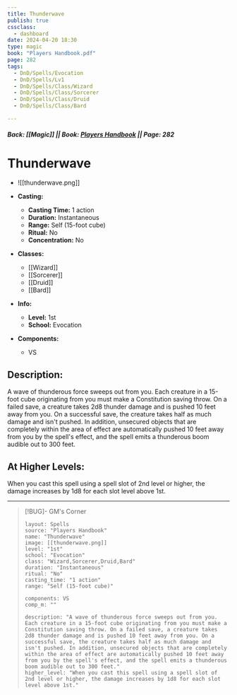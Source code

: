 ```yaml
---
title: Thunderwave
publish: true
cssclass:
  - dashboard
date: 2024-04-20 18:30
type: magic
book: "Players Handbook.pdf"
page: 282
tags:
  - DnD/Spells/Evocation
  - DnD/Spells/Lv1
  - DnD/Spells/Class/Wizard
  - DnD/Spells/Class/Sorcerer
  - DnD/Spells/Class/Druid
  - DnD/Spells/Class/Bard

---
```


##### Back: [[Magic]] || Book: [Players Handbook](https://drive.google.com/drive/folders/1O5bhpYizcIT5xxAoLOuzCRht_PVS7VSG?usp=sharing) || Page: 282

# Thunderwave
- ![[thunderwave.png]]
- **Casting:**
    - **Casting Time:** 1 action
    - **Duration:** Instantaneous
    - **Range:** Self (15-foot cube)
    - **Ritual:** No
    - **Concentration:** No
- **Classes:**
    - [[Wizard]]
    - [[Sorcerer]]
    - [[Druid]]
    - [[Bard]]

- **Info:**
    - **Level:** 1st
    - **School:** Evocation
- **Components:**
    - VS


## Description:
A wave of thunderous force sweeps out from you. Each creature in a 15-foot cube originating from you must make a Constitution saving throw. On a failed save, a creature takes 2d8 thunder damage and is pushed 10 feet away from you. On a successful save, the creature takes half as much damage and isn't pushed. In addition, unsecured objects that are completely within the area of effect are automatically pushed 10 feet away from you by the spell's effect, and the spell emits a thunderous boom audible out to 300 feet.

## At Higher Levels:
When you cast this spell using a spell slot of 2nd level or higher, the damage increases by 1d8 for each slot level above 1st.

---

> [!BUG]- GM's Corner
>
> ```statblock
> layout: Spells
> source: "Players Handbook"
> name: "Thunderwave"
> image: [[thunderwave.png]]
> level: "1st"
> school: "Evocation"
> class: "Wizard,Sorcerer,Druid,Bard"
> duration: "Instantaneous"
> ritual: "No"
> casting_time: "1 action"
> range: "Self (15-foot cube)"
>
> components: VS
> comp_m: ""
>
> description: "A wave of thunderous force sweeps out from you. Each creature in a 15-foot cube originating from you must make a Constitution saving throw. On a failed save, a creature takes 2d8 thunder damage and is pushed 10 feet away from you. On a successful save, the creature takes half as much damage and isn't pushed. In addition, unsecured objects that are completely within the area of effect are automatically pushed 10 feet away from you by the spell's effect, and the spell emits a thunderous boom audible out to 300 feet."
> higher_level: "When you cast this spell using a spell slot of 2nd level or higher, the damage increases by 1d8 for each slot level above 1st."
> ```
